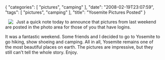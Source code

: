 {
    "categories": [
        "pictures", 
        "camping"
    ], 
    "date": "2008-02-19T23:07:59", 
    "tags": [
        "pictures", 
        "camping"
    ], 
    "title": "Yosemite Pictures Posted"
}

<a href="http://www.michaeljaylissner.com/index.php?q=gallery&g2_itemId=4308"><img src="/files/images/Yosemite%20Cover%20Pic.JPG" align="left" hspace="10"></a> Just a quick note today to announce that pictures from last weekend are posted in the photo area for those of you that have logins. 

It was a fantastic weekend. Some friends and I decided to go to Yosemite to go hiking, show shoeing and camping. All in all, Yosemite remains one of the most beautiful places on earth. The pictures are impressive, but they still can't tell the whole story. Enjoy.<!--break-->